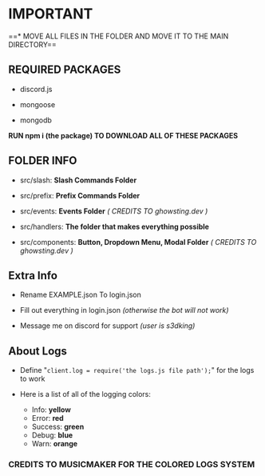 # IMPORTANT
==* MOVE ALL FILES IN THE FOLDER AND MOVE IT TO THE MAIN DIRECTORY==

## REQUIRED PACKAGES

* discord.js

* mongoose

* mongodb

**RUN npm i (the package) TO DOWNLOAD ALL OF THESE PACKAGES**

## FOLDER INFO

* src/slash: **Slash Commands Folder**

* src/prefix: **Prefix Commands Folder**

* src/events: **Events Folder** *( CREDITS TO ghowsting.dev )*

* src/handlers: **The folder that makes everything possible**

* src/components: **Button, Dropdown Menu, Modal Folder** *( CREDITS TO ghowsting.dev )*

## Extra Info

- Rename EXAMPLE.json To login.json

- Fill out everything in login.json *(otherwise the bot will not work)*

- Message me on discord for support *(user is s3dking)*

## About Logs

* Define "`client.log = require('the logs.js file path');`" for the logs to work

* Here is a list of all of the logging colors:
  * Info: **yellow**
  * Error: **red**
  * Success: **green**
  * Debug: **blue**
  * Warn: **orange**


### CREDITS TO MUSICMAKER FOR THE COLORED LOGS SYSTEM